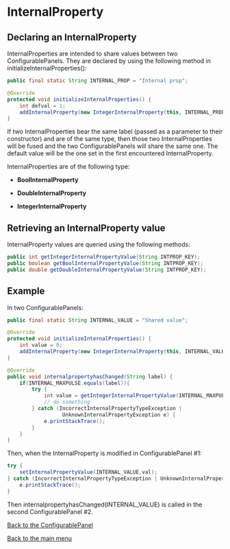 # InternalProperty  <a name="intprop"></a>  

## Declaring an InternalProperty

InternalProperties are intended to share values between two ConfigurablePanels. They are declared by using the following method in initializeInternalProperties():

```java
public final static String INTERNAL_PROP = "Internal prop";

@Override
protected void initializeInternalProperties() {
    int defval = 1;
	addInternalProperty(new IntegerInternalProperty(this, INTERNAL_PROP, defval));
}
```

If two InternalProperties bear the same label (passed as a parameter to their constructor) and are of the same type, then those two InternalProperties will be fused and the two ConfigurablePanels will share the same one. The default value will be the one set in the first encountered InternalProperty.

InternalProperties are of the following type:

- **BoolInternalProperty**

- **DoubleInternalProperty**

- **IntegerInternalProperty**



## Retrieving an InternalProperty value

InternalProperty values are queried using the following methods:

```java
public int getIntegerInternalPropertyValue(String INTPROP_KEY);
public boolean getBoolInternalPropertyValue(String INTPROP_KEY);
public double getDoubleInternalPropertyValue(String INTPROP_KEY);
```



## Example

In two ConfigurablePanels:

```java
public final static String INTERNAL_VALUE = "Shared value";

@Override
protected void initializeInternalProperties() {		
	int value = 0;
    addInternalProperty(new IntegerInternalProperty(this, INTERNAL_VALUE, value));
}

@Override
public void internalpropertyhasChanged(String label) {
	if(INTERNAL_MAXPULSE.equals(label)){
		try {
			int value = getIntegerInternalPropertyValue(INTERNAL_MAXPULSE);
            // do something
		} catch (IncorrectInternalPropertyTypeException |
                  UnknownInternalPropertyException e) {
			e.printStackTrace();
		}
	}
}
```

Then, when the InternalProperty is modified in ConfigurablePanel #1:

```java
try {
	setInternalPropertyValue(INTERNAL_VALUE,val);
} catch (IncorrectInternalPropertyTypeException | UnknownInternalPropertyException e) {
	e.printStackTrace();
}
```

Then internalpropertyhasChanged(INTERNAL_VALUE) is called in the second ConfigurablePanel #2.



[Back to the ConfigurablePanel](configurablepanel.md)

[Back to the main menu](index.md)